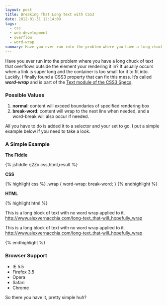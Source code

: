 ```yaml
---
layout: post
title: Breaking That Long Text with CSS3
date: 2012-01-31 12:14:09
tags:
  - css
  - web-development
  - overflow
  - word-wrap
summary: Have you ever run into the problem where you have a long chuck of text that overflows outside the element your rendering it in? It usually occurs when a link is super long and the container is too small for it to fit into. Luckily, I finally found a CSS3 property that can fix this mess
---
```


Have you ever run into the problem where you have a long chuck of text that overflows outside the element your rendering it in? It usually occurs when a link is super long and the container is too small for it to fit into. Luckily, I finally found a CSS3 property that can fix this mess. It’s called **_word-wrap_** and is part of the [Text module of the CSS3 Specs][1].

### Possible Values

  1. **normal**: content will exceed boundaries of specified rendering box
  2. **break-word**: content will wrap to the next line when needed, and a word-break will also occur if needed.

All you have to do is added it to a selector and your set to go. I put a simple example below if you need to take a look.

### A Simple Example

**The Fiddle**

{% jsfiddle rj2Zx css,html,result %}

**CSS**

{% highlight css %}
.wrap {
	word-wrap: break-word;
}
{% endhighlight %}


**HTML**

{% highlight html %}
<p>
	This is a long block of text with no word wrap applied to it.
	<a href="#">http://www.alexvernacchia.com/long-text_that-will_hopefully_wrap</a>
</p>
 
<p class="wrap">
	This is a long block of text with no word wrap applied to it.
	<a href="#">http://www.alexvernacchia.com/long-text_that-will_hopefully_wrap</a>
</p>
{% endhighlight %}

### Browser Support

  * IE 5.5
  * Firefox 3.5
  * Opera
  * Safari
  * Chrome

So there you have it, pretty simple huh?

   [1]: http://www.w3.org/TR/2012/WD-css3-text-20120119/
   [2]: http://jsfiddle.net/vernak2539/rj2Zx/
